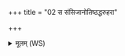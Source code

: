 +++
title = "02 स संसिजानोतिष्ठद्धरुहरा"

+++
<details><summary>मूलम् (WS)</summary>

स संसिजानोतिष्ठद्धरुहरा भवन्नेतदिच्छन् ॥ ३ ॥
</details>